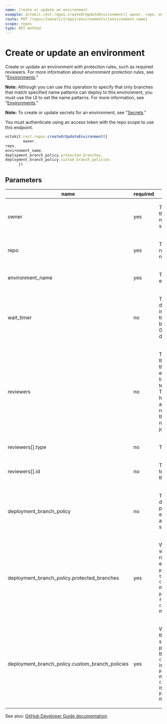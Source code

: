 ```yaml
---
name: Create or update an environment
example: octokit.rest.repos.createOrUpdateEnvironment({ owner, repo, environment_name, deployment_branch_policy.protected_branches, deployment_branch_policy.custom_branch_policies })
route: PUT /repos/{owner}/{repo}/environments/{environment_name}
scope: repos
type: API method
---
```


# Create or update an environment

Create or update an environment with protection rules, such as required reviewers. For more information about environment protection rules, see "[Environments](/actions/reference/environments#environment-protection-rules)."

**Note:** Although you can use this operation to specify that only branches that match specified name patterns can deploy to this environment, you must use the UI to set the name patterns. For more information, see "[Environments](/actions/reference/environments#deployment-branches)."

**Note:** To create or update secrets for an environment, see "[Secrets](/rest/reference/actions#secrets)."

You must authenticate using an access token with the repo scope to use this endpoint.

```js
octokit.rest.repos.createOrUpdateEnvironment({
        owner,
repo,
environment_name,
deployment_branch_policy.protected_branches,
deployment_branch_policy.custom_branch_policies
      })
```

## Parameters

<table>
  <thead>
    <tr>
      <th>name</th>
      <th>required</th>
      <th>description</th>
    </tr>
  </thead>
  <tbody>
    <tr><td>owner</td><td>yes</td><td>

The account owner of the repository. The name is not case sensitive.

</td></tr>
<tr><td>repo</td><td>yes</td><td>

The name of the repository. The name is not case sensitive.

</td></tr>
<tr><td>environment_name</td><td>yes</td><td>

The name of the environment

</td></tr>
<tr><td>wait_timer</td><td>no</td><td>

The amount of time to delay a job after the job is initially triggered. The time (in minutes) must be an integer between 0 and 43,200 (30 days).

</td></tr>
<tr><td>reviewers</td><td>no</td><td>

The people or teams that may review jobs that reference the environment. You can list up to six users or teams as reviewers. The reviewers must have at least read access to the repository. Only one of the required reviewers needs to approve the job for it to proceed.

</td></tr>
<tr><td>reviewers[].type</td><td>no</td><td>

The type of reviewer.

</td></tr>
<tr><td>reviewers[].id</td><td>no</td><td>

The id of the user or team who can review the deployment

</td></tr>
<tr><td>deployment_branch_policy</td><td>no</td><td>

The type of deployment branch policy for this environment. To allow all branches to deploy, set to `null`.

</td></tr>
<tr><td>deployment_branch_policy.protected_branches</td><td>yes</td><td>

Whether only branches with branch protection rules can deploy to this environment. If `protected_branches` is `true`, `custom_branch_policies` must be `false`; if `protected_branches` is `false`, `custom_branch_policies` must be `true`.

</td></tr>
<tr><td>deployment_branch_policy.custom_branch_policies</td><td>yes</td><td>

Whether only branches that match the specified name patterns can deploy to this environment. If `custom_branch_policies` is `true`, `protected_branches` must be `false`; if `custom_branch_policies` is `false`, `protected_branches` must be `true`.

</td></tr>
  </tbody>
</table>

See also: [GitHub Developer Guide documentation](https://docs.github.com/rest/reference/repos#create-or-update-an-environment).
